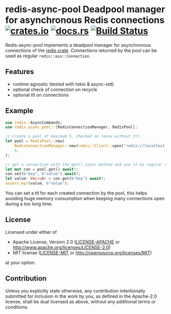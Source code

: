 # redis-async-pool Deadpool manager for asynchronous Redis connections [![crates.io](https://meritbadge.herokuapp.com/redis-async-pool)](https://crates.io/crates/redis-async-pool) [![docs.rs](https://docs.rs/redis-async-pool/badge.svg)](https://docs.rs/redis-async-pool/) [![Build Status](https://travis-ci.org/zenria/redis-async-pool.svg?branch=master)](https://travis-ci.org/zenria/redis-async-pool)

 Redis-async-pool implements a deadpool manager for asynchronous
 connections of the [redis crate](https://crates.io/crates/redis). Connections returned by the pool can be used  as regular `redis::aio::Connection`.

 ## Features

 - runtime agnostic (tested with tokio & async-std)
 - optional check of connection on recycle
 - optional ttl on connections

 ## Example

 ```rust
 use redis::AsyncCommands;
 use redis_async_pool::{RedisConnectionManager, RedisPool};

 // Create a pool of maximum 5, checked on reuse without ttl.
 let pool = RedisPool::new(
     RedisConnectionManager::new(redis::Client::open("redis://localhost:6379")?, true, None),
     5,
 );

 // get a connection with the get() async method and use it as regular redis connection
 let mut con = pool.get().await?;
 con.set(b"key", b"value").await?;
 let value: Vec<u8> = con.get(b"key").await?;
 assert_eq!(value, b"value");
 ```

 You can set a ttl for each created connection by the pool,
 this helps avoiding huge memory consumption when keeping many connections
 open during a too long time.


## License

Licensed under either of

 * Apache License, Version 2.0
   ([LICENSE-APACHE](LICENSE-APACHE) or http://www.apache.org/licenses/LICENSE-2.0)
 * MIT license
   ([LICENSE-MIT](LICENSE-MIT) or http://opensource.org/licenses/MIT)

at your option.

## Contribution

Unless you explicitly state otherwise, any contribution intentionally submitted
for inclusion in the work by you, as defined in the Apache-2.0 license, shall be
dual licensed as above, without any additional terms or conditions.
